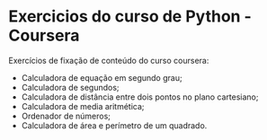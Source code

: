 # Exercicios do curso de Python - Coursera

Exercícios de fixação de conteúdo do curso coursera:

- Calculadora de equação em segundo grau;
- Calculadora de segundos;
- Calculadora de distância entre dois pontos no plano cartesiano;
- Calculadora de media aritmética;
- Ordenador de números;
- Calculadora de área e perímetro de um quadrado.
